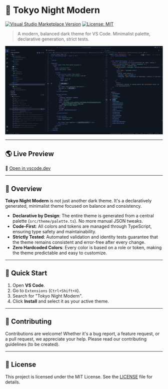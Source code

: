 # 🌆 Tokyo Night Modern

[![Visual Studio Marketplace Version](https://img.shields.io/visual-studio-marketplace/v/lod-inc.tokyo-night-modern?style=flat-square&label=Marketplace)](https://marketplace.visualstudio.com/items?itemName=lod-inc.tokyo-night-modern)
[![License: MIT](https://img.shields.io/badge/License-MIT-yellow.svg?style=flat-square)](https://opensource.org/licenses/MIT)

> A modern, balanced dark theme for VS Code. Minimalist palette, declarative generation, strict tests.

![Tokyo Night Modern](static/ss_tokyo_night_modern.png)

---

## 🌎 Live Preview

🔮 [Open in vscode.dev](https://vscode.dev/theme/lod-inc.tokyo-night-modern)

---

## 🎨 Overview

**Tokyo Night Modern** is not just another dark theme. It's a declaratively generated, minimalist theme focused on balance and consistency.

- **Declarative by Design**: The entire theme is generated from a central palette (`src/theme/palette.ts`). No more manual JSON tweaks.
- **Code-First**: All colors and tokens are managed through TypeScript, ensuring type safety and maintainability.
- **Strictly Tested**: Automated validation and identity tests guarantee that the theme remains consistent and error-free after every change.
- **Zero Hardcoded Colors**: Every color is based on a role or token, making the theme predictable and easy to customize.

---

## 🚀 Quick Start

1. Open **VS Code**.
2. Go to `Extensions` (`Ctrl+Shift+X`).
3. Search for "Tokyo Night Modern".
4. Click **Install** and select it as your active theme.

---

## 🤝 Contributing

Contributions are welcome! Whether it's a bug report, a feature request, or a pull request, we appreciate your help. Please read our contributing guidelines (to be created).

---

## 📄 License

This project is licensed under the MIT License. See the [LICENSE](LICENSE) file for details.
